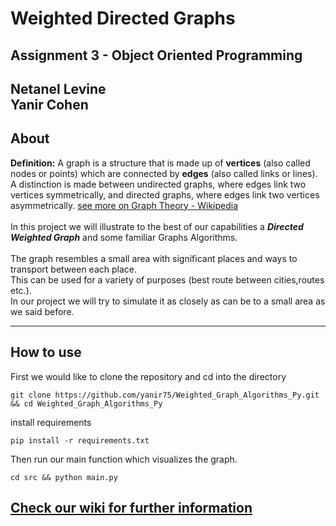 # Weighted Directed Graphs

## Assignment 3 - Object Oriented Programming

**Netanel Levine**<br>
**Yanir Cohen**
--- 

## About

**Definition:**
A graph is a structure that is made up of **vertices** (also called nodes or points)
which are connected by **edges** (also called links or lines). A distinction is made between undirected graphs, where
edges link two vertices symmetrically, and directed graphs, where edges link two vertices
asymmetrically. <a href="https://en.wikipedia.org/wiki/Graph_theory">see more on Graph Theory - Wikipedia</a><br>
<br>In this project we will illustrate to the best of our capabilities a ***Directed Weighted Graph*** and some familiar
Graphs Algorithms. <br>
<br>The graph resembles a small area with significant places and ways to transport between each place.  
This can be used for a variety of purposes (best route between cities,routes etc.).
<br>In our project we will try to simulate it as closely as can be to a small area as we said before.

---

## How to use
First we would like to clone the repository and cd into the directory
```
git clone https://github.com/yanir75/Weighted_Graph_Algorithms_Py.git && cd Weighted_Graph_Algorithms_Py
```
install requirements
```
pip install -r requirements.txt
```
Then run our main function which visualizes the graph.
```
cd src && python main.py
```


## <a href="https://github.com/yanir75/Weighted_Graph_Algorithms_Py/wiki">Check our wiki for further information</a>
